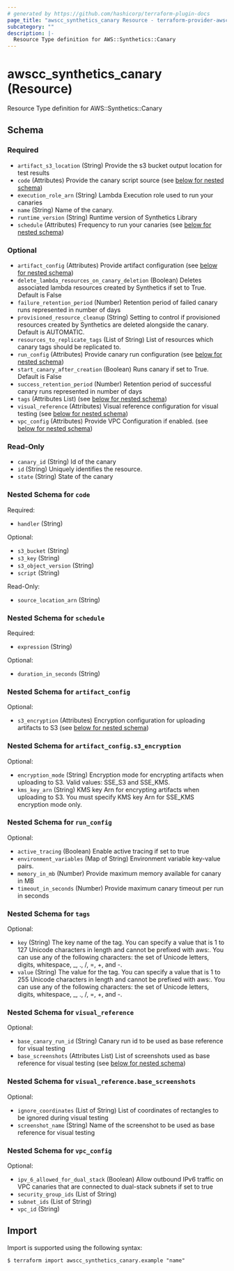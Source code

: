 ```yaml
---
# generated by https://github.com/hashicorp/terraform-plugin-docs
page_title: "awscc_synthetics_canary Resource - terraform-provider-awscc"
subcategory: ""
description: |-
  Resource Type definition for AWS::Synthetics::Canary
---
```


# awscc_synthetics_canary (Resource)

Resource Type definition for AWS::Synthetics::Canary



<!-- schema generated by tfplugindocs -->
## Schema

### Required

- `artifact_s3_location` (String) Provide the s3 bucket output location for test results
- `code` (Attributes) Provide the canary script source (see [below for nested schema](#nestedatt--code))
- `execution_role_arn` (String) Lambda Execution role used to run your canaries
- `name` (String) Name of the canary.
- `runtime_version` (String) Runtime version of Synthetics Library
- `schedule` (Attributes) Frequency to run your canaries (see [below for nested schema](#nestedatt--schedule))

### Optional

- `artifact_config` (Attributes) Provide artifact configuration (see [below for nested schema](#nestedatt--artifact_config))
- `delete_lambda_resources_on_canary_deletion` (Boolean) Deletes associated lambda resources created by Synthetics if set to True. Default is False
- `failure_retention_period` (Number) Retention period of failed canary runs represented in number of days
- `provisioned_resource_cleanup` (String) Setting to control if provisioned resources created by Synthetics are deleted alongside the canary. Default is AUTOMATIC.
- `resources_to_replicate_tags` (List of String) List of resources which canary tags should be replicated to.
- `run_config` (Attributes) Provide canary run configuration (see [below for nested schema](#nestedatt--run_config))
- `start_canary_after_creation` (Boolean) Runs canary if set to True. Default is False
- `success_retention_period` (Number) Retention period of successful canary runs represented in number of days
- `tags` (Attributes List) (see [below for nested schema](#nestedatt--tags))
- `visual_reference` (Attributes) Visual reference configuration for visual testing (see [below for nested schema](#nestedatt--visual_reference))
- `vpc_config` (Attributes) Provide VPC Configuration if enabled. (see [below for nested schema](#nestedatt--vpc_config))

### Read-Only

- `canary_id` (String) Id of the canary
- `id` (String) Uniquely identifies the resource.
- `state` (String) State of the canary

<a id="nestedatt--code"></a>
### Nested Schema for `code`

Required:

- `handler` (String)

Optional:

- `s3_bucket` (String)
- `s3_key` (String)
- `s3_object_version` (String)
- `script` (String)

Read-Only:

- `source_location_arn` (String)


<a id="nestedatt--schedule"></a>
### Nested Schema for `schedule`

Required:

- `expression` (String)

Optional:

- `duration_in_seconds` (String)


<a id="nestedatt--artifact_config"></a>
### Nested Schema for `artifact_config`

Optional:

- `s3_encryption` (Attributes) Encryption configuration for uploading artifacts to S3 (see [below for nested schema](#nestedatt--artifact_config--s3_encryption))

<a id="nestedatt--artifact_config--s3_encryption"></a>
### Nested Schema for `artifact_config.s3_encryption`

Optional:

- `encryption_mode` (String) Encryption mode for encrypting artifacts when uploading to S3. Valid values: SSE_S3 and SSE_KMS.
- `kms_key_arn` (String) KMS key Arn for encrypting artifacts when uploading to S3. You must specify KMS key Arn for SSE_KMS encryption mode only.



<a id="nestedatt--run_config"></a>
### Nested Schema for `run_config`

Optional:

- `active_tracing` (Boolean) Enable active tracing if set to true
- `environment_variables` (Map of String) Environment variable key-value pairs.
- `memory_in_mb` (Number) Provide maximum memory available for canary in MB
- `timeout_in_seconds` (Number) Provide maximum canary timeout per run in seconds


<a id="nestedatt--tags"></a>
### Nested Schema for `tags`

Optional:

- `key` (String) The key name of the tag. You can specify a value that is 1 to 127 Unicode characters in length and cannot be prefixed with aws:. You can use any of the following characters: the set of Unicode letters, digits, whitespace, _, ., /, =, +, and -.
- `value` (String) The value for the tag. You can specify a value that is 1 to 255 Unicode characters in length and cannot be prefixed with aws:. You can use any of the following characters: the set of Unicode letters, digits, whitespace, _, ., /, =, +, and -.


<a id="nestedatt--visual_reference"></a>
### Nested Schema for `visual_reference`

Optional:

- `base_canary_run_id` (String) Canary run id to be used as base reference for visual testing
- `base_screenshots` (Attributes List) List of screenshots used as base reference for visual testing (see [below for nested schema](#nestedatt--visual_reference--base_screenshots))

<a id="nestedatt--visual_reference--base_screenshots"></a>
### Nested Schema for `visual_reference.base_screenshots`

Optional:

- `ignore_coordinates` (List of String) List of coordinates of rectangles to be ignored during visual testing
- `screenshot_name` (String) Name of the screenshot to be used as base reference for visual testing



<a id="nestedatt--vpc_config"></a>
### Nested Schema for `vpc_config`

Optional:

- `ipv_6_allowed_for_dual_stack` (Boolean) Allow outbound IPv6 traffic on VPC canaries that are connected to dual-stack subnets if set to true
- `security_group_ids` (List of String)
- `subnet_ids` (List of String)
- `vpc_id` (String)

## Import

Import is supported using the following syntax:

```shell
$ terraform import awscc_synthetics_canary.example "name"
```
